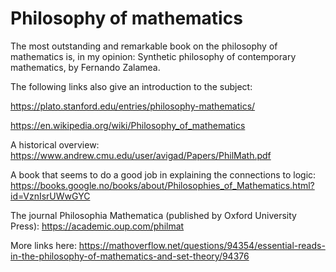 # Philosophy of mathematics

The most outstanding and remarkable book on the philosophy of mathematics is, in my opinion: Synthetic philosophy of contemporary mathematics, by Fernando Zalamea. 

The following links also give an introduction to the subject:

https://plato.stanford.edu/entries/philosophy-mathematics/

https://en.wikipedia.org/wiki/Philosophy_of_mathematics

A historical overview:
https://www.andrew.cmu.edu/user/avigad/Papers/PhilMath.pdf

A book that seems to do a good job in explaining the connections to logic:
https://books.google.no/books/about/Philosophies_of_Mathematics.html?id=VznIsrUWwGYC

The journal Philosophia Mathematica (published by Oxford University Press):
https://academic.oup.com/philmat

More links here:
https://mathoverflow.net/questions/94354/essential-reads-in-the-philosophy-of-mathematics-and-set-theory/94376

